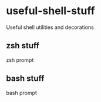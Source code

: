 # useful-shell-stuff
Useful shell utilities and decorations

## zsh stuff
zsh prompt

## bash stuff
bash prompt
